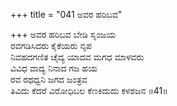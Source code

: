 +++
title = "041 ಅವರ ಹರಿಬವ"

+++
ಅವರ ಹರಿಬವ ಬೇಡಿ ಸೃಂಜಯ  
ರವಗಡಿಸಿದರು ಕೈಕೆಯರು ನೃಪ  
ನಿವಹದಗಣಿತ ಚೈದ್ಯ ಯಾದವ ಮಗಧ ಮಾಳವರು  
ವಿವಿಧ ವಾದ್ಯ ನಿನಾದ ಗಜ ಹಯ  
ರವ ರಥಧ್ವನಿ ಜಗದ ಜಂತ್ರವ  
ತಿವಿದು ಕೆದರೆ ವಿರೋಧಿಬಲ ಕೆಣಕಿದುದು ಕಳಶಜನ   ॥41॥
